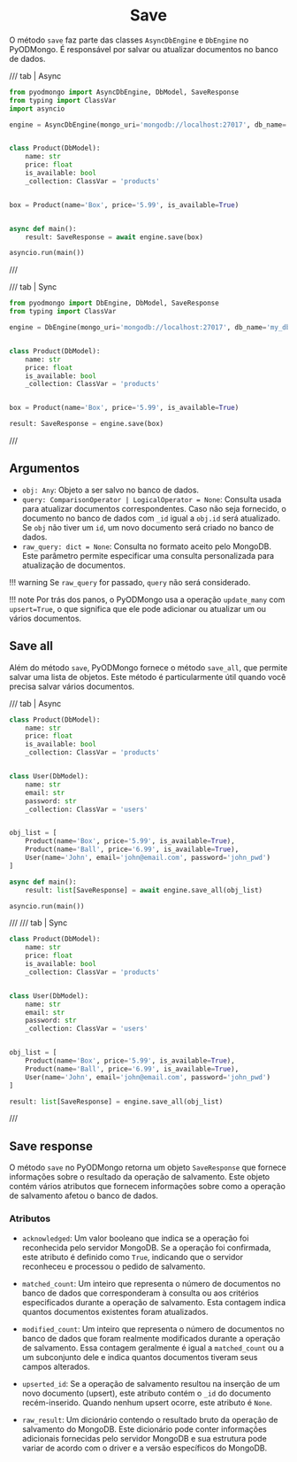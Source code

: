# <center>Save</center>

O método `save` faz parte das classes `AsyncDbEngine` e `DbEngine` no PyODMongo. É responsável por salvar ou atualizar documentos no banco de dados.

/// tab | Async
```python hl_lines="19"
from pyodmongo import AsyncDbEngine, DbModel, SaveResponse
from typing import ClassVar
import asyncio

engine = AsyncDbEngine(mongo_uri='mongodb://localhost:27017', db_name='my_db')


class Product(DbModel):
    name: str
    price: float
    is_available: bool
    _collection: ClassVar = 'products'


box = Product(name='Box', price='5.99', is_available=True)


async def main():
    result: SaveResponse = await engine.save(box)

asyncio.run(main())
```
///

/// tab | Sync
```python hl_lines="16"
from pyodmongo import DbEngine, DbModel, SaveResponse
from typing import ClassVar

engine = DbEngine(mongo_uri='mongodb://localhost:27017', db_name='my_db')


class Product(DbModel):
    name: str
    price: float
    is_available: bool
    _collection: ClassVar = 'products'


box = Product(name='Box', price='5.99', is_available=True)

result: SaveResponse = engine.save(box)
```
///

## Argumentos

- `obj: Any`: Objeto a ser salvo no banco de dados.
- `query: ComparisonOperator | LogicalOperator = None`: Consulta usada para atualizar documentos correspondentes. Caso não seja fornecido, o documento no banco de dados com `_id` igual a `obj.id` será atualizado. Se `obj` não tiver um `id`, um novo documento será criado no banco de dados.
- `raw_query: dict = None`: Consulta no formato aceito pelo MongoDB. Este parâmetro permite especificar uma consulta personalizada para atualização de documentos.

!!! warning
    Se `raw_query` for passado, `query` não será considerado.

!!! note
    Por trás dos panos, o PyODMongo usa a operação `update_many` com `upsert=True`, o que significa que ele pode adicionar ou atualizar um ou vários documentos.


## Save all

Além do método `save`, PyODMongo fornece o método `save_all`, que permite salvar uma lista de objetos. Este método é particularmente útil quando você precisa salvar vários documentos.

/// tab | Async
```python hl_lines="22"
class Product(DbModel):
    name: str
    price: float
    is_available: bool
    _collection: ClassVar = 'products'


class User(DbModel):
    name: str
    email: str
    password: str
    _collection: ClassVar = 'users'


obj_list = [
    Product(name='Box', price='5.99', is_available=True),
    Product(name='Ball', price='6.99', is_available=True),
    User(name='John', email='john@email.com', password='john_pwd')
]

async def main():
    result: list[SaveResponse] = await engine.save_all(obj_list)

asyncio.run(main())
```
///
/// tab | Sync
```python hl_lines="21"
class Product(DbModel):
    name: str
    price: float
    is_available: bool
    _collection: ClassVar = 'products'


class User(DbModel):
    name: str
    email: str
    password: str
    _collection: ClassVar = 'users'


obj_list = [
    Product(name='Box', price='5.99', is_available=True),
    Product(name='Ball', price='6.99', is_available=True),
    User(name='John', email='john@email.com', password='john_pwd')
]

result: list[SaveResponse] = engine.save_all(obj_list)
```
///

## Save response

O método `save` no PyODMongo retorna um objeto `SaveResponse` que fornece informações sobre o resultado da operação de salvamento. Este objeto contém vários atributos que fornecem informações sobre como a operação de salvamento afetou o banco de dados.

### Atributos

- `acknowledged`: Um valor booleano que indica se a operação foi reconhecida pelo servidor MongoDB. Se a operação foi confirmada, este atributo é definido como `True`, indicando que o servidor reconheceu e processou o pedido de salvamento.

- `matched_count`: Um inteiro que representa o número de documentos no banco de dados que corresponderam à consulta ou aos critérios especificados durante a operação de salvamento. Esta contagem indica quantos documentos existentes foram atualizados.

- `modified_count`: Um inteiro que representa o número de documentos no banco de dados que foram realmente modificados durante a operação de salvamento. Essa contagem geralmente é igual a `matched_count` ou a um subconjunto dele e indica quantos documentos tiveram seus campos alterados.

- `upserted_id`: Se a operação de salvamento resultou na inserção de um novo documento (upsert), este atributo contém o `_id` do documento recém-inserido. Quando nenhum upsert ocorre, este atributo é `None`.

- `raw_result`: Um dicionário contendo o resultado bruto da operação de salvamento do MongoDB. Este dicionário pode conter informações adicionais fornecidas pelo servidor MongoDB e sua estrutura pode variar de acordo com o driver e a versão específicos do MongoDB.
